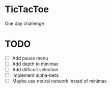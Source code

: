 # TicTacToe
One day challenge

# TODO
- [ ] Add pause menu
- [ ] Add depth to minimax
- [ ] Add difficult selection
- [ ] Implement alpha-beta
- [ ] Maybe use neural network instad of minimax
